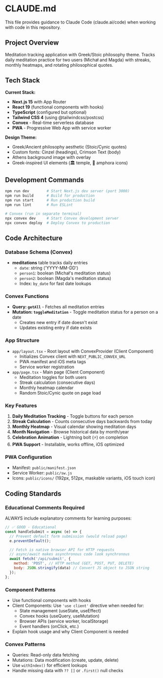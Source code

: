 # CLAUDE.md

This file provides guidance to Claude Code (claude.ai/code) when working with code in this repository.

## Project Overview

Meditation tracking application with Greek/Stoic philosophy theme. Tracks daily meditation practice for two users (Michał and Magda) with streaks, monthly heatmaps, and rotating philosophical quotes.

## Tech Stack

**Current Stack:**
- **Next.js 15** with App Router
- **React 19** (functional components with hooks)
- **TypeScript** (configured but optional)
- **Tailwind CSS 4** (using @tailwindcss/postcss)
- **Convex** - Real-time serverless database
- **PWA** - Progressive Web App with service worker

**Design Theme:**
- Greek/Ancient philosophy aesthetic (Stoic/Cynic quotes)
- Custom fonts: Cinzel (headings), Crimson Text (body)
- Athens background image with overlay
- Greek-inspired UI elements (🏛️ temple, 🏺 amphora icons)

## Development Commands

```bash
npm run dev        # Start Next.js dev server (port 3000)
npm run build      # Build for production
npm run start      # Run production build
npm run lint       # Run ESLint

# Convex (run in separate terminal)
npx convex dev     # Start Convex development server
npx convex deploy  # Deploy Convex to production
```

## Code Architecture

### Database Schema (Convex)
- **meditations** table tracks daily entries
  - `date`: string ('YYYY-MM-DD')
  - `person1`: boolean (Michał's meditation status)
  - `person2`: boolean (Magda's meditation status)
  - Index: `by_date` for fast date lookups

### Convex Functions
- **Query: `getAll`** - Fetches all meditation entries
- **Mutation: `toggleMeditation`** - Toggle meditation status for a person on a date
  - Creates new entry if date doesn't exist
  - Updates existing entry if date exists

### App Structure
- `app/layout.tsx` - Root layout with ConvexProvider (Client Component)
  - Initializes Convex client with `NEXT_PUBLIC_CONVEX_URL`
  - PWA manifest and iOS meta tags
  - Service worker registration
- `app/page.tsx` - Main page (Client Component)
  - Meditation toggles for both users
  - Streak calculation (consecutive days)
  - Monthly heatmap calendar
  - Random Stoic/Cynic quote on page load

### Key Features
1. **Daily Meditation Tracking** - Toggle buttons for each person
2. **Streak Calculation** - Counts consecutive days backwards from today
3. **Monthly Heatmap** - Visual calendar showing meditation days
4. **Month Navigation** - Browse historical data by month/year
5. **Celebration Animation** - Lightning bolt (⚡) on completion
6. **PWA Support** - Installable, works offline, iOS optimized

### PWA Configuration
- Manifest: `public/manifest.json`
- Service Worker: `public/sw.js`
- Icons: `public/icons/` (192px, 512px, maskable variants, iOS touch icon)

## Coding Standards

### Educational Comments Required
ALWAYS include explanatory comments for learning purposes:

```javascript
// ✅ GOOD - Educational
const handleSubmit = async (e) => {
  // Prevent default form submission (would reload page)
  e.preventDefault();

  // Fetch is native browser API for HTTP requests
  // async/await makes asynchronous code look synchronous
  await fetch('/api/submit', {
    method: 'POST', // HTTP method (GET, POST, PUT, DELETE)
    body: JSON.stringify(data) // Convert JS object to JSON string
  });
};
```

### Component Patterns
- Use functional components with hooks
- Client Components: Use `'use client'` directive when needed for:
  - State management (useState, useEffect)
  - Convex hooks (useQuery, useMutation)
  - Browser APIs (service worker, localStorage)
  - Event handlers (onClick, etc.)
- Explain hook usage and why Client Component is needed

### Convex Patterns
- Queries: Read-only data fetching
- Mutations: Data modification (create, update, delete)
- Use `withIndex()` for efficient lookups
- Handle missing data with `?? []` or `.first()` null checks